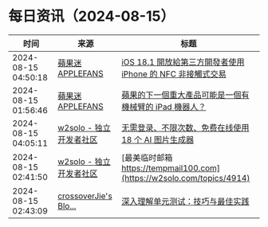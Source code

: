﻿# 每日资讯（2024-08-15）

|时间|来源|标题|
|---|---|---|
|2024-08-15 04:50:18|[蘋果迷 APPLEFANS](https://applefans.today/feed/)|[iOS 18.1 開放給第三方開發者使用 iPhone 的 NFC 非接觸式交易](https://applefans.today/2024-08-apple-opening-up-iphones-nfc-chip-to-developers/)|
|2024-08-15 01:56:46|[蘋果迷 APPLEFANS](https://applefans.today/feed/)|[蘋果的下一個重大產品可能是一個有機械臂的 iPad 機器人？](https://applefans.today/2024-08-apple-tabletop-robotic-home-device-rumors/)|
|2024-08-15 04:05:11|[w2solo - 独立开发者社区](https://w2solo.com/topics/feed)|[无需登录、不限次数、免费在线使用 18 个 AI 图片生成器](https://w2solo.com/topics/4915)|
|2024-08-15 02:41:50|[w2solo - 独立开发者社区](https://w2solo.com/topics/feed)|[最美临时邮箱 https://tempmail100.com](https://w2solo.com/topics/4914)|
|2024-08-15 02:43:09|[crossoverJie's Blo...](https://crossoverjie.top/atom.xml)|[深入理解单元测试：技巧与最佳实践](http://crossoverjie.top/2024/08/15/ob/unit-test/)|
